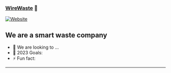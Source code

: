 ### [WireWaste][website] 👋 

[![Website](https://img.shields.io/website?label=wirewaste.com&style=for-the-badge&url=https%3A%2F%2Fcodestackr.com)](https://wirewaste.com)

## We are a smart waste company 

- 👯 We are looking to ...
- 🥅 2023 Goals:
- ⚡ Fun fact: 

---

[website]: https://wirewaste.com

